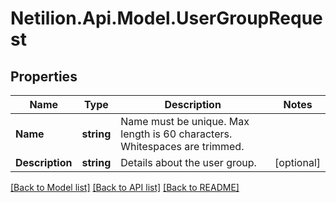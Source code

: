 # Netilion.Api.Model.UserGroupRequest
## Properties

Name | Type | Description | Notes
------------ | ------------- | ------------- | -------------
**Name** | **string** | Name must be unique. Max length is 60 characters. Whitespaces are trimmed. | 
**Description** | **string** | Details about the user group. | [optional] 

[[Back to Model list]](../README.md#documentation-for-models) [[Back to API list]](../README.md#documentation-for-api-endpoints) [[Back to README]](../README.md)

